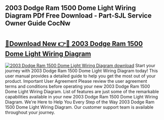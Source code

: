## 2003 Dodge Ram 1500 Dome Light Wiring Diagram PDf Free Download - Part-SJL Service Owner Guide CocNw

# <h2><a href="http://dfjfygp.blite.top/?on=2003+Dodge+Ram+1500+Dome+Light+Wiring+Diagram">🔗Download New 👉🔴 2003 Dodge Ram 1500 Dome Light Wiring Diagram</a></h2>

[![2003 Dodge Ram 1500 Dome Light Wiring Diagram download](https://i.imgur.com/lujVjoI.png)](http://dfjfygp.blite.top/?on=2003+Dodge+Ram+1500+Dome+Light+Wiring+Diagram)
Start your journey with 2003 Dodge Ram 1500 Dome Light Wiring Diagram today! This user manual provides a detailed guide to help you get the most out of your product. Important User Agreement Please review the user agreement terms and conditions before operating your new 2003 Dodge Ram 1500 Dome Light Wiring Diagram. List of features are just some of the remarkable capabilities available in your new 2003 Dodge Ram 1500 Dome Light Wiring Diagram. We're Here to Help You Every Step of the Way 2003 Dodge Ram 1500 Dome Light Wiring Diagram. Our customer support team is available throughout your journey.
